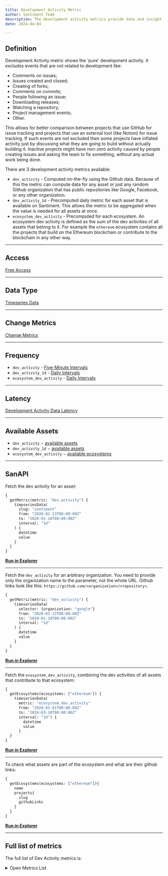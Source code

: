 ```yaml
---
title: Development Activity Metric
author: Santiment Team
description: The development activity metrics provide data and insight about the amount of work done in Github public repositories.
date: 2024-04-04

---
```


## Definition

Development Activity metric shows the 'pure' development activity. It excludes events that are not related to development like:

- Comments on issues;
- Issues created and closed;
- Creating of forks;
- Comments on commits;
- People following an issue;
- Downloading releases;
- Watching a repository;
- Project management events;
- Other.

This allows for better comparison between projects that use GitHub for issue tracking and
projects that use an external tool (like Notion) for issue tracking. If such events are not
excluded then some projects have inflated activity just by discussing
what they are going to build without actually building it. Inactive projects
might have non-zero activity caused by people creating issues and asking the 
team to fix something, without any actual work being done.

There are 3 development activity metrics available:
- `dev_activity` - Computed on-the-fly using the Github data. Because of this
  the metric can compute data for any asset or just any random Github
  organization that has public repositories like Google, Facebook, or any other
  organization.
- `dev_activity_1d` - Precomputed daily metric for each asset that is available
  on Santiment. This allows the metric to be aggregated when the value is
  needed for all assets at once.
- `ecosystem_dev_activity` - Precomputed for each ecosystem. An ecosystem dev
  activity is defined as the sum of the dev activities of all assets that
  belong to it. For example the `ethereum` ecosystem contains all the projects
  that build on the Ethereum blockchain or contribute to the blockchain in any
  other way.

---

## Access

[Free Access](/metrics/details/access#free-access)

---

## Data Type

[Timeseries Data](/metrics/details/data-type#timeseries-data)

---

## Change Metrics

[Change Metrics](/metrics/details/change_metrics)

---

## Frequency

- `dev_activity` - [Five-Minute Intervals](/metrics/details/frequency#five-minute-frequency)
- `dev_activity_1d` - [Daily Intervals](/metrics/details/frequency#daily-frequency)
- `ecosystem_dev_activity` - [Daily Intervals](/metrics/details/frequency#daily-frequency)

---

## Latency

[Development Activity Data Latency](/metrics/details/latency#development-activity-latency)

---

## Available Assets

- `dev_activity` $-$ [available assets](https://api.santiment.net/graphiql?variables=&query=%7B%0A%20%20getMetric(metric:%20%22dev_activity%22)%20%7B%0A%20%20%20%20metadata%20%7B%0A%20%20%20%20%20%20availableSlugs%0A%20%20%20%20%7D%0A%20%20%7D%0A%7D%0A)
- `dev_activity_1d` $-$ [available assets](https://api.santiment.net/graphiql?variables=&query=%7B%0A%20%20getMetric(metric:%20%22dev_activity_1d%22)%20%7B%0A%20%20%20%20metadata%20%7B%0A%20%20%20%20%20%20availableSlugs%0A%20%20%20%20%7D%0A%20%20%7D%0A%7D%0A)
- `ecosystem_dev_activity` $-$ [available ecosystems](https://api.santiment.net/graphiql?query=%7B%0A%20%20getEcosystems%20%7B%0A%20%20%20%20name%0A%20%20%7D%0A%7D%0A)

---

## SanAPI

Fetch the dev activity for an asset:

```graphql
{
  getMetric(metric: "dev_activity") {
    timeseriesData(
      slug: "santiment"
      from: "2020-01-13T00:00:00Z"
      to: "2020-01-18T00:00:00Z"
      interval: "1d"
    ) {
      datetime
      value
    }
  }
}
```

**[Run in Explorer](<https://api.santiment.net/graphiql?query=%7B%0A%20%20getMetric(metric%3A%20%22dev_activity%22)%20%7B%0A%20%20%20%20timeseriesData(%0A%20%20%20%20%20%20slug%3A%20%22santiment%22%0A%20%20%20%20%20%20from%3A%20%222020-01-13T00%3A00%3A00Z%22%0A%20%20%20%20%20%20to%3A%20%222020-01-18T00%3A00%3A00Z%22%0A%20%20%20%20%20%20interval%3A%20%221d%22)%20%7B%0A%20%20%20%20%20%20%20%20datetime%0A%20%20%20%20%20%20%20%20value%0A%20%20%20%20%7D%0A%20%20%7D%0A%7D%0A&variables=>)**

---

Fetch the `dev_activity` for an arbitrary organization. You  need to provide only the organization name
to the parameter, not the whole URL. Github links look like this: `https://github.com/<organization>/<repository>`.

```graphql
{
  getMetric(metric: "dev_activity") {
    timeseriesData(
      selector: {organization: "google"}
      from: "2020-01-13T00:00:00Z"
      to: "2020-01-18T00:00:00Z"
      interval: "1d"
    ) {
      datetime
      value
    }
  }
}
```

**[Run in Explorer](https://api.santiment.net/graphiql?query=%7B%0A%20%20getMetric(metric%3A%20%22dev_activity%22)%20%7B%0A%20%20%20%20timeseriesData(%0A%20%20%20%20%20%20selector%3A%20%7Borganization%3A%20%22google%22%7D%0A%20%20%20%20%20%20from%3A%20%222020-01-13T00%3A00%3A00Z%22%0A%20%20%20%20%20%20to%3A%20%222020-01-18T00%3A00%3A00Z%22%0A%20%20%20%20%20%20interval%3A%20%221d%22%0A%20%20%20%20)%20%7B%0A%20%20%20%20%20%20datetime%0A%20%20%20%20%20%20value%0A%20%20%20%20%7D%0A%20%20%7D%0A%7D%0A)**

---

Fetch the `ecosystem_dev_activity`, combining the dev activities of all assets
that contribute to that ecosystem:

```graphql
{
  getEcosystems(ecosystems: ["ethereum"]) {
    timeseriesData(
      metric: "ecosystem_dev_activity"
      from: "2024-03-01T00:00:00Z"
      to: "2024-03-10T00:00:00Z"
      interval: "1d") {
        datetime
        value
      }
  }
}
```

**[Run in Explorer](https://api.santiment.net/graphiql?query=%7B%0A%20%20getEcosystems(ecosystems%3A%20%5B%22ethereum%22%5D)%20%7B%0A%20%20%20%20timeseriesData(metric%3A%20%22ecosystem_dev_activity%22%2C%20from%3A%20%222024-03-01T00%3A00%3A00Z%22%2C%20to%3A%20%222024-03-10T00%3A00%3A00Z%22%2C%20interval%3A%20%221d%22)%20%7B%0A%20%20%20%20%20%20datetime%0A%20%20%20%20%20%20value%0A%20%20%20%20%7D%0A%20%20%7D%0A%7D%0A)**

---

To check what assets are part of the ecosystem and what are their github links:

```graphql
{
  getEcosystems(ecosystems: ["ethereum"]){
    name
    projects{
      slug
      githubLinks
    }
  }
}
```

**[Run in Explorer](https://api.santiment.net/graphiql?query=%7B%0A%20%20getEcosystems(ecosystems%3A%20%5B%22ethereum%22%5D)%7B%0A%20%20%20%20name%0A%20%20%20%20projects%7B%0A%20%20%20%20%20%20slug%0A%20%20%20%20%20%20githubLinks%0A%20%20%20%20%7D%0A%20%20%7D%0A%7D%0A)**

---

## Full list of metrics

The full list of Dev Activity metrics is:

<Details>

<Summary>Open Metrics List</Summary>

- dev_activity_change_1d
- dev_activity_change_30d
- dev_activity_change_7d

</Details>